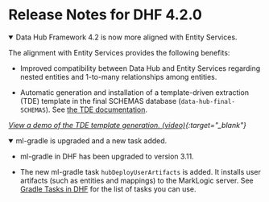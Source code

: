 # Release Notes for DHF 4.2.0

<details open><summary class="relnote-summary">Data Hub Framework 4.2 is now more aligned with Entity Services.</summary>
  <div markdown="1">

  The alignment with Entity Services provides the following benefits:

  - Improved compatibility between Data Hub and Entity Services regarding nested entities and 1-to-many relationships among entities.

  - Automatic generation and installation of a template-driven extraction (TDE) template in the final SCHEMAS database (`data-hub-final-SCHEMAS`). See [the TDE documentation](http://docs.marklogic.com/guide/app-dev/TDE).

  *[View a demo of the TDE template generation. (video)]({{site.baseurl}}/videos/TDE_template_video.mp4){:target="_blank"}*
  </div>
</details>


<details open><summary class="relnote-summary">ml-gradle is upgraded and a new task added.</summary>
  <div markdown="1">

  - ml-gradle in DHF has been upgraded to version 3.11.

  - The new ml-gradle task `hubDeployUserArtifacts` is added. It installs user artifacts (such as entities and mappings) to the MarkLogic server. See [Gradle Tasks in DHF]({{site.baseurl}}/refs/gradle-tasks/) for the list of tasks you can use.

  </div>
</details>


<!--
<details open><summary class="relnote-summary">...</summary>
  <div markdown="1">
  ...
  </div>
</details>
-->

<!--
## Changes and Incompatibilities

### DHF 4.2.0 Changes and Incompatibilities
-->

<!--
<details><summary>...</summary>
  <div markdown="1">
  ...
  </div>
</details>
-->
